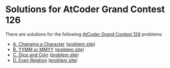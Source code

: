 # Solutions for AtCoder Grand Contest 126

There are solutions for the following [AtCoder Grand Contest 126](https://atcoder.jp/contests/abc126) problems:

- [A. Changing a Character](a.cc)
  ([problem site](https://atcoder.jp/contests/abc126/tasks/abc126_a))
- [B. YYMM or MMYY](b.cc)
  ([problem site](https://atcoder.jp/contests/abc126/tasks/abc126_b))
- [C. Dice and Coin](c.cc)
  ([problem site](https://atcoder.jp/contests/abc126/tasks/abc126_c))
- [D. Even Relation](d.cc)
  ([problem site](https://atcoder.jp/contests/abc126/tasks/abc126_d))
